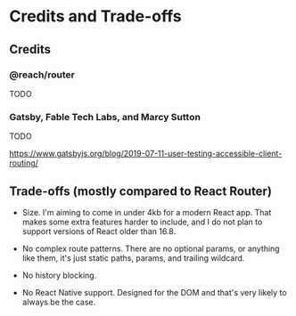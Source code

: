 # Credits and Trade-offs

## Credits

### @reach/router

TODO

### Gatsby, Fable Tech Labs, and Marcy Sutton

TODO

https://www.gatsbyjs.org/blog/2019-07-11-user-testing-accessible-client-routing/


## Trade-offs (mostly compared to React Router)

* Size. I'm aiming to come in under 4kb for a modern React app. That makes some extra features harder to include, and I do not plan to support versions of React older than 16.8.

* No complex route patterns. There are no optional params, or anything like them, it's just static paths, params, and trailing wildcard.

* No history blocking.

* No React Native support. Designed for the DOM and that's very likely to always be the case.
